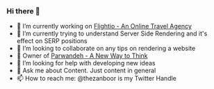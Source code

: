 ### Hi there 👋

- 🔭 I’m currently working on [Flightio - An Online Travel Agency](https://flightio.com)
- 🌱 I’m currently trying to understand Server Side Rendering and it's effect on SERP positions
- 👯 I’m looking to collaborate on any tips on rendering a website
- :file_folder: Owner of [Parwandeh - A New Way to Think](https://parwandeh.com)
- 🤔 I’m looking for help with developing new ideas
- 💬 Ask me about Content. Just content in general
- 📫 How to reach me: @thezanboor is my Twitter Handle
<!--
**thezanboor/thezanboor** is a ✨ _special_ ✨ repository because its `README.md` (this file) appears on your GitHub profile.

Here are some ideas to get you started:

- 🔭 I’m currently working on [Flightio](https://flightio.com)
- 🌱 I’m currently trying to understand Server Side Rendering and it's effect on SERP positions
- 👯 I’m looking to collaborate on any tips on rendering a website
- 🤔 I’m looking for help with developing new ideas
- 💬 Ask me about Content. Just content in general
- 📫 How to reach me: @thezanboor is my Twitter Handle and also read https://thezanboor.github.io/ too.
-->

